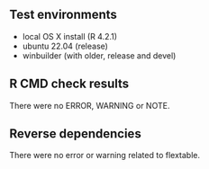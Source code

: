 ## Test environments

- local OS X install (R 4.2.1)
- ubuntu 22.04 (release)
- winbuilder (with older, release and devel) 

## R CMD check results

There were no ERROR, WARNING or NOTE.

## Reverse dependencies

There were no error or warning related to flextable.
